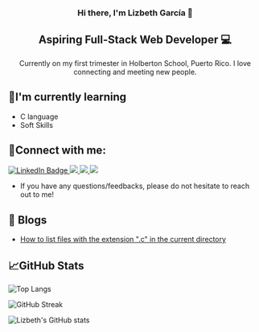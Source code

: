 <h3 align="center"> Hi there, I'm Lizbeth García 👋</h3>

<h2 align="center"> Aspiring Full-Stack Web Developer 💻 </h2>

<p align="center"> Currently on my first trimester in Holberton School, Puerto Rico. I love connecting and meeting new people. </p>

## 🌱I'm currently learning 

- C language
- Soft Skills

## 🤝Connect with me:
<a align ="center" href="https://www.linkedin.com/in/lizbeth-garcia-53657a22a/">
<img src="https://img.shields.io/badge/LinkedIn-blue?style=for-the-badge&logo=linkedin&logoColor=white" alt="LinkedIn Badge"/>
</a>

<a align ="center" href="mailto: lizbethgarcialebron@gmail.com">
<img src="https://img.shields.io/badge/Gmail-D14836?style=for-the-badge&logo=gmail&logoColor=white">
</a>

<a align="center" href="https://www.instagram.com/lizzgarleb/">
<img src="https://img.shields.io/badge/Instagram-E4405F?style=for-the-badge&logo=instagram&logoColor=white"/>
</a>

<a align="center" href="https://twitter.com/LizzGarleb">
  <img src="https://img.shields.io/badge/twitter-%231DA1F2.svg?&style=for-the-badge&logo=twitter&logoColor=white" />
</a>
  
- If you have any questions/feedbacks, please do not hesitate to reach out to me!
  
 ## :memo: Blogs
- [How to list files with the extension "​.c" in the current directory](https://www.linkedin.com/pulse/how-list-files-extension-c-current-directory-lizbeth-garcia/?trackingId=mKwjGJx5QGSu2v8o3oH3sA%3D%3D)

## 📈GitHub Stats

![Top Langs](https://github-readme-stats.vercel.app/api/top-langs/?username=Lizz3108&theme=tokyonight)

![GitHub Streak](https://github-readme-streak-stats.herokuapp.com?user=Lizz3108&theme=tokyonight&date_format=M%20j%5B%2C%20Y%5D)

![Lizbeth's GitHub stats](https://github-readme-stats.vercel.app/api?username=Lizz3108&theme=tokyonight)

<!---
Lizz3108/Lizz3108 is a ✨ special ✨ repository because its `README.md` (this file) appears on your GitHub profile.
You can click the Preview link to take a look at your changes.
--->

